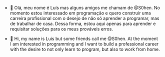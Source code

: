 - 👋 Olá, meu nome é Luís mas alguns amigos me chamam de @S0hen. No momento estou interessado em programação e quero construir uma carreira profissional com o desejo de não só aprender a programar, mas de trabalhar de casa. Dessa forma, estou aqui apenas para aprender e requisitar soluções para os meus prováveis erros.

- 👋 Hi, my name is Luis but some friends call me @S0hen. At the moment I am interested in programming and I want to build a professional career with the desire to not only learn to program, but also to work from home.

<!---
S0hen/S0hen is a ✨ special ✨ repository because its `README.md` (this file) appears on your GitHub profile.
You can click the Preview link to take a look at your changes.
--->
